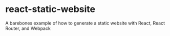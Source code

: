 # react-static-website
A barebones example of how to generate a static website with React, React Router, and Webpack
